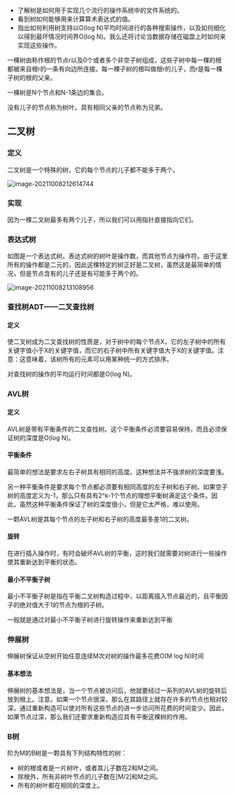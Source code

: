 - 了解树是如何用于实现几个流行的操作系统中的文件系统的。
- 看到树如何能够用来计算算术表达式的值。
- 指出如何利用树支持以O(log N)平均时间进行的各种搜索操作，以及如何细化以得到最坏情况时间界O(log N)。我么还将讨论当数据存储在磁盘上时如何来实现这些操作。

一棵树由称作根的节点r以及0个或者多个非空子树组成，这些子树中每一棵的根都被来自根r的一条有向边所连接。每一棵子树的根叫做根r的儿子，而r是每一棵子树的根的父亲。

一棵树是N个节点和N-1条边的集合。

没有儿子的节点称为树叶。具有相同父亲的节点称为兄弟。

## 二叉树

### 定义

二叉树是一个特殊的树，它的每个节点的儿子都不能多于两个。

![image-20211008212614744](C:\Users\86187\AppData\Roaming\Typora\typora-user-images\image-20211008212614744.png)

### 实现

因为一棵二叉树最多有两个儿子，所以我们可以用指针直接指向它们。

### 表达式树

如图是一个表达式树。表达式树的树叶是操作数，而其他节点为操作符。由于这里所有的操作都是二元的，因此这棵特定的树正好是二叉树，虽然这是最简单的情况，但是节点含有的儿子还是有可能多于两个的。

![image-20211008213108956](C:\Users\86187\AppData\Roaming\Typora\typora-user-images\image-20211008213108956.png)

### 查找树ADT——二叉查找树

#### 定义

使二叉树成为二叉查找树的性质是，对于树中的每个节点X，它的左子树中的所有关键字值小于X的关键字值，而它的右子树中所有关键字值大于X的关键字值。注意：这意味着，该树所有的元素可以用某种统一的方式排序。

对查找树的操作的平均运行时间都是O(log N)。

### AVL树

#### 定义

AVL树是带有平衡条件的二叉查找树。这个平衡条件必须要容易保持，而且必须保证树的深度是O(log N)。

#### 平衡条件

最简单的想法是要求左右子树具有相同的高度。这种想法并不强求树的深度要浅。

另一种平衡条件是要求每个节点都必须要有相同高度的左子树和右子树。如果空子树的高度定义为-1，那么只有具有2^k-1个节点的理想平衡树满足这个条件。因此，虽然这种平衡条件保证了树的深度很小，但是它太严格，难以使用。

一颗AVL树是其每个节点的左子树和右子树的高度最多差1的二叉树。

#### 旋转

在进行插入操作时，有时会破坏AVL树的平衡，这时我们就需要对树进行一些操作使其重新达到平衡的状态。

#### 最小不平衡子树

最小不平衡子树是指在平衡二叉树构造过程中，以距离插入节点最近的，且平衡因子的绝对值大于1的节点为根的子树。

一般就是通过对最小不平衡子树进行旋转操作来重新达到平衡

### 伸展树

伸展树保证从空树开始任意连续M次对树的操作最多花费O(M log N)时间

#### 基本想法

伸展树的基本想法是，当一个节点被访问后，他就要经过一系列的AVL树的旋转后放到根上。注意，如果一个节点很深，那么在其路径上就存在许多的节点也相对较深，通过重新构造可以使对所有这些节点的进一步访问所花费的时间变少。因此，如果节点过深，那么我们还要求重新构造应具有平衡这棵树的作用。

### B树

阶为M的B树是一颗具有下列结构特性的树：

- 树的根或者是一片树叶，或者其儿子数在2和M之间。
- 除根外，所有非树叶节点的儿子数在[M/2]和M之间。
- 所有的树叶都在相同的深度上。